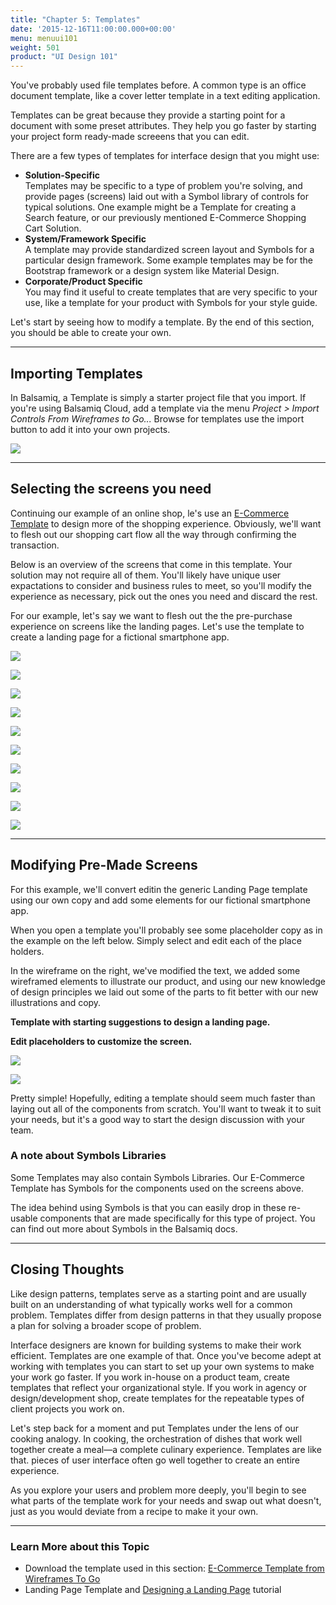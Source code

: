 ```yaml
---
title: "Chapter 5: Templates"
date: '2015-12-16T11:00:00.000+00:00'
menu: menuui101
weight: 501
product: "UI Design 101"
---
```


You've probably used file templates before. A common type is an office document template, like a cover letter template in a text editing application.

Templates can be great because they provide a starting point for a document with some preset attributes. They help you go faster by starting your project form ready-made screeens that you can edit.

There are a few types of templates for interface design that you might use:

*   **Solution-Specific**  
    Templates may be specific to a type of problem you're solving, and provide pages (screens) laid out with a Symbol library of controls for typical solutions. One example might be a Template for creating a Search feature, or our previously mentioned E-Commerce Shopping Cart Solution.
*   **System/Framework Specific**  
    A template may provide standardized screen layout and Symbols for a particular design framework. Some example templates may be for the Bootstrap framework or a design system like Material Design.
*   **Corporate/Product Specific**  
    You may find it useful to create templates that are very specific to your use, like a template for your product with Symbols for your style guide.

Let's start by seeing how to modify a template. By the end of this section, you should be able to create your own.

  

- - -

## Importing Templates

In Balsamiq, a Template is simply a starter project file that you import. If you're using Balsamiq Cloud, add a template via the menu _Project > Import Controls From Wireframes to Go..._ Browse for templates use the import button to add it into your own projects.

![](//media.balsamiq.com/img/support/ui101/templates/Import%20From%20WTG.png)
  

- - -

## Selecting the screens you need

Continuing our example of an online shop, le's use an [E-Commerce Template](https://wireframestogo.com/3cf8-E-Commerce-Template/) to design more of the shopping experience. Obviously, we'll want to flesh out our shopping cart flow all the way through confirming the transaction.

Below is an overview of the screens that come in this template. Your solution may not require all of them. You'll likely have unique user expactations to consider and business rules to meet, so you'll modify the experience as necessary, pick out the ones you need and discard the rest.

For our example, let's say we want to flesh out the the pre-purchase experience on screens like the landing pages. Let's use the template to create a landing page for a fictional smartphone app.

![](//media.balsamiq.com/img/support/ui101/templates/Home%20Page.png)

![](//media.balsamiq.com/img/support/ui101/templates/Landing%20Page.png)

![](//media.balsamiq.com/img/support/ui101/templates/Product%20Page.png)

![](//media.balsamiq.com/img/support/ui101/templates/Product%20Page%20-%20Add%20To%20Cart.png)

![](//media.balsamiq.com/img/support/ui101/templates/Cart.png)

![](//media.balsamiq.com/img/support/ui101/templates/Checkout%20-%20Customer%20Info.png)

![](//media.balsamiq.com/img/support/ui101/templates/Checkout%20-%20Shipping.png)

![](//media.balsamiq.com/img/support/ui101/templates/Checkout%20-%20Payment.png)

![](//media.balsamiq.com/img/support/ui101/templates/Checkout%20-%20Success.png)

![](//media.balsamiq.com/img/support/ui101/templates/Email%20Confirmation.png)


- - -

## Modifying Pre-Made Screens

For this example, we'll convert editin the generic Landing Page template using our own copy and add some elements for our fictional smartphone app.

When you open a template you'll probably see some placeholder copy as in the example on the left below. Simply select and edit each of the place holders.

In the wireframe on the right, we've modified the text, we added some wireframed elements to illustrate our product, and using our new knowledge of design principles we laid out some of the parts to fit better with our new illustrations and copy.

  

**Template with starting suggestions to design a landing page.**

**Edit placeholders to customize the screen.**

![](//media.balsamiq.com/img/support/ui101/templates/Landing%20Page%20-%20Blank.png)

![](//media.balsamiq.com/img/support/ui101/templates/Landing%20Page%20-%20Modified.png)


Pretty simple! Hopefully, editing a template should seem much faster than laying out all of the components from scratch. You'll want to tweak it to suit your needs, but it's a good way to start the design discussion with your team.

### A note about Symbols Libraries

Some Templates may also contain Symbols Libraries. Our E-Commerce Template has Symbols for the components used on the screens above.

The idea behind using Symbols is that you can easily drop in these re-usable components that are made specifically for this type of project. You can find out more about Symbols in the Balsamiq docs.

  

- - -

## Closing Thoughts

Like design patterns, templates serve as a starting point and are usually built on an understanding of what typically works well for a common problem. Templates differ from design patterns in that they usually propose a plan for solving a broader scope of problem.

Interface designers are known for building systems to make their work efficient. Templates are one example of that. Once you've become adept at working with templates you can start to set up your own systems to make your work go faster. If you work in-house on a product team, create templates that reflect your organizational style. If you work in agency or design/development shop, create templates for the repeatable types of client projects you work on.

Let's step back for a moment and put Templates under the lens of our cooking analogy. In cooking, the orchestration of dishes that work well together create a meal—a complete culinary experience. Templates are like that. pieces of user interface often go well together to create an entire experience.

As you explore your users and problem more deeply, you'll begin to see what parts of the template work for your needs and swap out what doesn't, just as you would deviate from a recipe to make it your own.

  

- - -

### Learn More about this Topic

*   Download the template used in this section: [E-Commerce Template from Wireframes To Go](https://wireframestogo.com/3cf8-E-Commerce-Template/)
*   Landing Page Template and [Designing a Landing Page](https://support.balsamiq.com/tutorials/landingpages/) tutorial